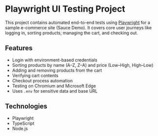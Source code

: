 # Playwright UI Testing Project

This project contains automated end-to-end tests using [Playwright](https://playwright.dev/) for a sample e-commerce site (Sauce Demo). It covers core user journeys like logging in, sorting products, managing the cart, and checking out.

## Features

- Login with environment-based credentials  
- Sorting products by name (A–Z, Z–A) and price (Low–High, High–Low)  
- Adding and removing products from the cart  
- Verifying cart contents  
- Checkout process automation  
- Testing on Chromium and Microsoft Edge  
- Uses `.env` for sensitive data and base URL

## Technologies

- Playwright
- TypeScript
- Node.js
